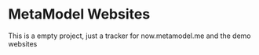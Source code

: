 MetaModel Websites
==================

This is a empty project, just a tracker for now.metamodel.me and the demo websites